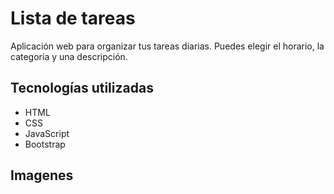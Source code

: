 # Lista de tareas

Aplicación web para organizar tus tareas diarias. Puedes elegir el horario, la categoria y una descripción.

## Tecnologías utilizadas

- HTML
- CSS
- JavaScript
- Bootstrap

## Imagenes
[](./assets/images/Grabar_2024_04_18_16_45_21_258.gif)
[](./assets/images/Grabar_2024_04_18_16_48_13_424.gif)